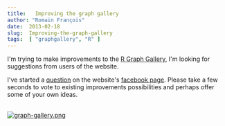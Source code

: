 ```yaml
---
title:   Improving the graph gallery
author: "Romain François"
date:  2013-02-18
slug:  Improving-the-graph-gallery
tags:  [ "graphgallery", "R" ]
---
```

<div class="post-content">

<p>I'm trying to make improvements to the <a href="http://gallery.r-enthusiasts.com">R Graph Gallery</a>, I'm looking for suggestions from users of the website.</p>

<p>I've started a <a href="http://www.facebook.com/questions/425893104160507/">question</a> on the website's <a href="http://www.facebook.com/pages/R-Graph-Gallery/169231589826661">facebook page</a>. Please take a few seconds to vote to existing improvements possibilities and perhaps offer some of your own ideas. </p>

<br><a href="http://gallery.r-enthusiasts.com/"><img src="/public/graphgallery/graph-gallery_m.jpg" alt="graph-gallery.png" style="margin: 0 auto; display: block;" title="graph-gallery.png, fév. 2013"></a>
</div>
